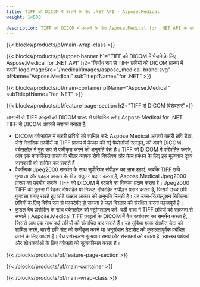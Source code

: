 ```yaml
---
title: TIFF को DICOM में बदलने के लिए .NET API - Aspose.Medical
weight: 14000

description: TIFF को DICOM में बदलने के लिए Aspose.Medical for .NET API के बारे में जानकारी
---
```


{{< blocks/products/pf/main-wrap-class >}}

{{< blocks/products/pf/upper-banner h1="TIFF को DICOM में भेजने के लिए Aspose.Medical for .NET API" h2="निर्बाध रूप से TIFF छवियों को DICOM प्रारूप में बदलें" logoImageSrc="/medical/images/aspose_medical-brand.svg" pfName="Aspose.Medical" subTitlepfName="for .NET" >}}

{{< blocks/products/pf/main-container pfName="Aspose.Medical" subTitlepfName="for .NET" >}}

{{< blocks/products/pf/feature-page-section h2="TIFF से DICOM विशेषताएं">}}

<p>आसानी से TIFF फ़ाइलों को DICOM प्रारूप में परिवर्तित करें। Aspose.Medical for .NET TIFF से DICOM आपको सशक्त बनाता है:</p>

<ul>
<li>DICOM वर्कफ़्लोज़ में बाहरी छवियों को शामिल करें: Aspose.Medical आपको बाहरी छवि डेटा, जैसे नैदानिक तस्वीरों या TIFF प्रारूप में कैप्चर की गई पैथोलॉजी स्लाइड, को अपने DICOM वर्कफ़्लोज़ में मूल रूप से एकीकृत करने की अनुमति देता है। TIFF को DICOM में परिवर्तित करके, आप एक मानकीकृत प्रारूप के भीतर व्यापक रोगी विश्लेषण और केस प्रबंधन के लिए इस मूल्यवान दृश्य जानकारी को शामिल कर सकते हैं।</li>
<li>वैकल्पिक Jpeg2000 समर्थन के साथ सुपीरियर संपीड़न का लाभ उठाएं: जबकि TIFF छवि गुणवत्ता और फ़ाइल आकार के बीच संतुलन प्रदान करता है, Aspose.Medical Jpeg2000 प्रारूप का उपयोग करके TIFF को DICOM में बदलने का विकल्प प्रदान करता है। Jpeg2000 TIFF की तुलना में बेहतर दोषरहित या निकट-दोषरहित संपीड़न प्रदान करता है, जिससे उच्च छवि गुणवत्ता बनाए रखते हुए छोटे फ़ाइल आकार की अनुमति मिलती है। यह उच्च-रिज़ॉल्यूशन चिकित्सा छवियों के लिए विशेष रूप से फायदेमंद हो सकता है जहां विस्तार को संरक्षित करना महत्वपूर्ण है।</li>
<li>कुशल बैच प्रोसेसिंग के साथ वर्कफ़्लोज़ को स्ट्रीमलाइन करें: बड़ी मात्रा में TIFF छवियों को सहजता से संभालें। Aspose.Medical TIFF फ़ाइलों के DICOM में बैच रूपांतरण का समर्थन करता है, जिससे आप एक साथ कई छवियों को संसाधित कर सकते हैं। यह सुविधा बल्क संग्रहीत डेटा को शामिल करने, बाहरी छवि सेट को एकीकृत करने या अनुसंधान डेटासेट को कुशलतापूर्वक प्रबंधित करने के लिए आदर्श है। बैच प्रसंस्करण मूल्यवान समय और संसाधनों को बचाता है, स्वास्थ्य पेशेवरों और शोधकर्ताओं के लिए वर्कफ़्लो को सुव्यवस्थित करता है।</li>
</ul>

{{< /blocks/products/pf/feature-page-section >}}

{{< /blocks/products/pf/main-container >}}

{{< /blocks/products/pf/main-wrap-class >}}